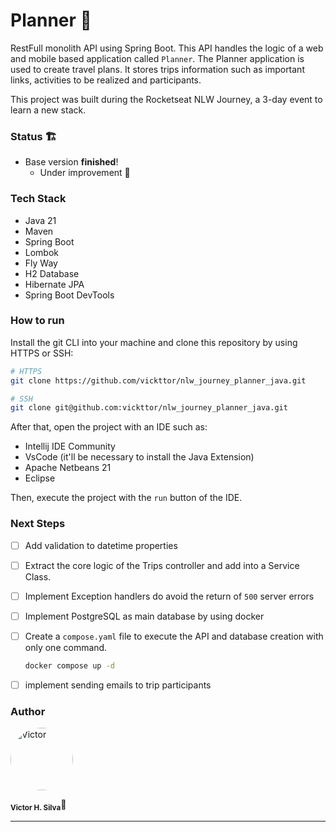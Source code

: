 # Planner 📅

RestFull monolith API using Spring Boot. This API handles the logic of a web and mobile based application called `Planner`.
The Planner application is used to create travel plans. It stores trips information such as important links, activities to be realized and participants.

This project was built during the Rocketseat NLW Journey, a 3-day event to learn a new stack.

### Status 🏗️

- Base version **finished**!
  - Under improvement 🚀

### Tech Stack

- Java 21
- Maven
- Spring Boot
- Lombok
- Fly Way
- H2 Database
- Hibernate JPA
- Spring Boot DevTools

### How to run

Install the git CLI into your machine and clone this repository by using HTTPS or SSH:

```bash
# HTTPS
git clone https://github.com/vickttor/nlw_journey_planner_java.git

# SSH
git clone git@github.com:vickttor/nlw_journey_planner_java.git 
```

After that, open the project with an IDE such as:
- Intellij IDE Community
- VsCode (it'll be necessary to install the Java Extension)
- Apache Netbeans 21
- Eclipse

Then, execute the project with the `run` button of the IDE.

### Next Steps

- [ ] Add validation to datetime properties 
- [ ] Extract the core logic of the Trips controller and add into a Service Class.
- [ ] Implement Exception handlers do avoid the return of `500` server errors
- [ ] Implement PostgreSQL as main database by using docker
- [ ] Create a `compose.yaml` file to execute the API and database creation with only one command.
  ```bash
  docker compose up -d
  ```
- [ ] implement sending emails to trip participants


### Author

<img  style="border-radius: 50%;"  src="https://avatars.githubusercontent.com/u/70340221?v=4"  width="100px;"  alt="Victor"/>

<sub><b>Victor H. Silva</b></sub>🚀

---